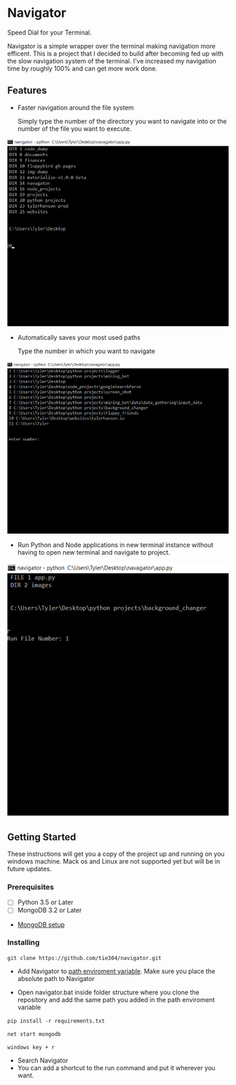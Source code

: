 # Navigator
Speed Dial for your Terminal.

Navigator is a simple wrapper over the terminal making navigation more efficent. This is a project that I decided to build after becoming fed up with the slow navigation system of the terminal.
I've increased my navigation time by roughly 100% and can get more work done.

## Features

* Faster navigation around the file system

  Simply type the number of the directory you want to navigate into or the number of the file you want to execute.


![Alt text](/images/navigator_1.png?raw=true "Optional Title")

* Automatically saves your most used paths

  Type the number in which you want to navigate

![Alt text](/images/navagator_3.png?raw=true "Optional Title")

* Run Python and Node applications in new terminal instance without having to open new terminal and navigate to project.

![Alt text](/images/navagator_4.png?raw=true "Optional Title")



## Getting Started
These instructions will get you a copy of the project up and running on you windows machine. Mack os and Linux are not supported yet but will be in future updates.

### Prerequisites

- [ ] Python 3.5 or Later
- [ ] MongoDB 3.2 or Later
* [MongoDB setup](https://www.youtube.com/watch?v=cYj1AJAU_mk)


### Installing
```
git clone https://github.com/tie304/navigator.git
```

* Add Navigator to [path enviroment variable](https://www.youtube.com/watch?v=7LcDke9rLd0). Make sure you place the absolute path to Navigator

* Open navigator.bat inside folder structure where you clone the repository and add the same path you added in the path enviroment variable

```
pip install -r requirements.txt
```

```
net start mongodb
```

```
windows key + r
```

* Search Navigator
* You can add a shortcut to the run command and put it wherever you want.
